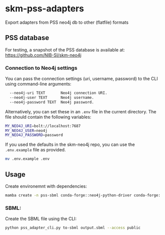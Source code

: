 # skm-pss-adapters
Export adapters from PSS neo4j db to other (flatfile) formats


## PSS database

For testing, a snapshot of the PSS database is available at:
https://github.com/NIB-SI/skm-neo4j

### Connection to Neo4j settings

You can pass the connection settings (uri, username, password) to the CLI using command-line arguments: 

```bash
  --neo4j-uri TEXT       Neo4j connection URI.
  --neo4j-user TEXT      Neo4j username.
  --neo4j-password TEXT  Neo4j password.
```

Alternatively, you can set these  in an `.env` file in the current directory. The file should contain the following variables:
```bash
MY_NEO4J_URI=bolt://localhost:7687
MY_NEO4J_USER=neo4j
MY_NEO4J_PASSWORD=password
```

If you used the defaults in the skm-neo4j repo, you can use the `.env.example` file as provided. 
```bash
mv .env.example .env
```

## Usage

Create environemnt with dependencies:

```bash
mamba create -n pss-sbml conda-forge::neo4j-python-driver conda-forge::python-libsbml conda-forge::pyyaml conda-forge::click
```


### SBML:

Create the SBML file using the CLI:
```bash
python pss_adapter_cli.py to-sbml output.sbml --access public
```
